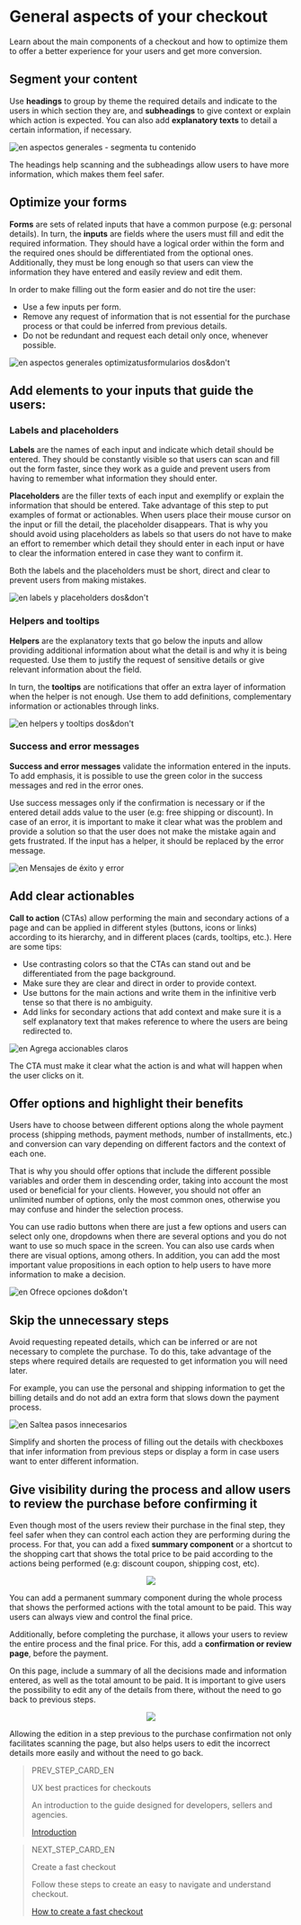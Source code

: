# General aspects of your checkout 

Learn about the main components of a checkout and how to optimize them to offer a better experience for your users and get more conversion.

## Segment your content

Use **headings** to group by theme the required details and indicate to the users in which section they are, and **subheadings** to give context or explain which action is expected. You can also add **explanatory texts** to detail a certain information, if necessary.

![en aspectos generales - segmenta tu contenido](/images/best-practices-guide/EngAspectosGeneralesSegmentaTuContenido.png)

The headings help scanning and the subheadings allow users to have more information, which makes them feel safer.

## Optimize your forms

**Forms** are sets of related inputs that have a common purpose (e.g: personal details). In turn, the **inputs** are fields where the users must fill and edit the required information. They should have a logical order within the form and the required ones should be differentiated from the optional ones. Additionally, they must be long enough so that users can view the information they have entered and easily review and edit them.

In order to make filling out the form easier and do not tire the user: 

* Use a few inputs per form.
* Remove any request of information that is not essential for the purchase process or that could be inferred from previous details.
* Do not be redundant and request each detail only once, whenever possible. 

![en aspectos generales optimizatusformularios dos&don't](/images/best-practices-guide/EngAspectosGeneralesOptimizaTusFormulariosDoDont.png)

## Add elements to your inputs that guide the users: 

### Labels and placeholders

**Labels** are the names of each input and indicate which detail should be entered. They should be constantly visible so that users can scan and fill out the form faster, since they work as a guide and prevent users from having to remember what information they should enter. 

**Placeholders** are the filler texts of each input and exemplify or explain the information that should be entered. Take advantage of this step to put examples of format or actionables. When users place their mouse cursor on the input or fill the detail, the placeholder disappears. That is why you should avoid using placeholders as labels so that users do not have to make an effort to remember which detail they should enter in each input or have to clear the information entered in case they want to confirm it. 

Both the labels and the placeholders must be short, direct and clear to prevent users from making mistakes.

![en labels y placeholders dos&don't](/images/best-practices-guide/EngAspectosGeneralesLabelsPlaceholdersDoDont.png)

### Helpers and tooltips

**Helpers** are the explanatory texts that go below the inputs and allow providing additional information about what the detail is and why it is being requested. Use them to justify the request of sensitive details or give relevant information about the field.

In turn, the **tooltips** are notifications that offer an extra layer of information when the helper is not enough. Use them to add definitions, complementary information or actionables through links. 

![en helpers y tooltips dos&don't](/images/best-practices-guide/EngAspectosGeneralesHelpersTooltip.png)

### Success and error messages

**Success and error messages** validate the information entered in the inputs. To add emphasis, it is possible to use the green color in the success messages and red in the error ones. 

Use success messages only if the confirmation is necessary or if the entered detail adds value to the user (e.g: free shipping or discount). In case of an error, it is important to make it clear what was the problem and provide a solution so that the user does not make the mistake again and gets frustrated. If the input has a helper, it should be replaced by the error message. 

![en Mensajes de éxito y error](/images/best-practices-guide/EngAspectosGeneralesMsjErrorDoDont.png)

## Add clear actionables

**Call to action** (CTAs) allow performing the main and secondary actions of a page and can be applied in different styles (buttons, icons or links) according to its hierarchy, and in different places (cards, tooltips, etc.). Here are some tips:

* Use contrasting colors so that the CTAs can stand out and be differentiated from the page background. 
* Make sure they are clear and direct in order to provide context.
* Use buttons for the main actions and write them in the infinitive verb tense so that there is no ambiguity.
* Add links for secondary actions that add context and make sure it is a self explanatory text that makes reference to where the users are being redirected to. 

![en Agrega accionables claros](/images/best-practices-guide/EngAspectosGeneralesAccionablesClaros.png)

The CTA must make it clear what the action is and what will happen when the user clicks on it.

## Offer options and highlight their benefits

Users have to choose between different options along the whole payment process (shipping methods, payment methods, number of installments, etc.) and conversion can vary depending on different factors and the context of each one.

That is why you should offer options that include the different possible variables and order them in descending order, taking into account the most used or beneficial for your clients. However, you should not offer an unlimited number of options, only the most common ones, otherwise you may confuse and hinder the selection process. 

You can use radio buttons when there are just a few options and users can select only one, dropdowns when there are several options and you do not want to use so much space in the screen. You can also use cards when there are visual options, among others. In addition, you can add the most important value propositions in each option to help users to have more information to make a decision.

![en Ofrece opciones do&don't](/images/best-practices-guide/EngAspectosGeneralesOfreceOpcionesDoDont.png)

## Skip the unnecessary steps

Avoid requesting repeated details, which can be inferred or are not necessary to complete the purchase. To do this, take advantage of the steps where required details are requested to get information you will need later.

For example, you can use the personal and shipping information to get the billing details and do not add an extra form that slows down the payment process.

![en Saltea pasos innecesarios](/images/best-practices-guide/EngAspectosGeneralesSalteaPasosInnecesarios.png)

Simplify and shorten the process of filling out the details with checkboxes that infer information from previous steps or display a form in case users want to enter different information.

## Give visibility during the process and allow users to review the purchase before confirming it

Even though most of the users review their purchase in the final step, they feel safer when they can control each action they are performing during the process. For that, you can add a fixed **summary component** or a shortcut to the shopping cart that shows the total price to be paid according to the actions being performed (e.g: discount coupon, shipping cost, etc). 

<p align="center">
<img src="https://http2.mlstatic.com/storage/dx-devsite/docs-assets/images/best-practices-guide/EngAspectosGeneralesVisibilidadDelProceso.gif?v=3.46.1-rc-6">
</p>

You can add a permanent summary component during the whole process that shows the performed actions with the total amount to be paid. This way users can always view and control the final price. 

Additionally, before completing the purchase, it allows your users to review the entire process and the final price. For this, add a **confirmation or review page**, before the payment.

On this page, include a summary of all the decisions made and information entered, as well as the total amount to be paid. It is important to give users the possibility to edit any of the details from there, without the need to go back to previous steps.

<p align="center">
<img src="https://http2.mlstatic.com/storage/dx-devsite/docs-assets/images/best-practices-guide/EngAspectosGeneralesConfirmaTuCompra.gif?v=3.46.1-rc-6">
</p>

Allowing the edition in a step previous to the purchase confirmation not only facilitates scanning the page, but also helps users to edit the incorrect details more easily and without the need to go back.

> PREV_STEP_CARD_EN
>
> UX best practices for checkouts
>
> An introduction to the guide designed for developers, sellers and agencies.
>
> [Introduction](https://www.mercadopago[FAKER][URL][DOMAIN]/developers/en/guides/resources/best-practices-guide/introduction)

> NEXT_STEP_CARD_EN
>
> Create a fast checkout
>
> Follow these steps to create an easy to navigate and understand checkout.
>
> [How to create a fast checkout](https://www.mercadopago[FAKER][URL][DOMAIN]/developers/en/guides/resources/best-practices-guide/create-a-fast-checkout)
